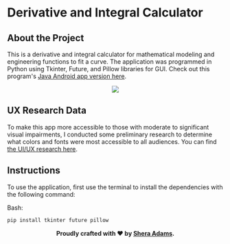 # Derivative and Integral Calculator

## About the Project

This is a derivative and integral calculator for mathematical modeling and engineering functions to fit a curve. The application was programmed in Python using Tkinter, Future, and Pillow libraries for GUI. Check out this program's [Java Android app version here](https://github.com/sheraadams/Calculus-Helper-Android-App).

<p align="center">
  <img width="" height="" src="https://github.com/sheraadams/Derivative-and-Integral-Calculator/assets/110789514/2d71314f-324a-4d72-93ff-fc075f675f58">
</p>

## UX Research Data

To make this app more accessible to those with moderate to significant visual impairments, I conducted some preliminary research to determine what colors and fonts were most accessible to all audiences. You can find [the UI/UX research here](https://github.com/sheraadams/UI-UX). 

## Instructions

To use the application, first use the terminal to install the dependencies with the following command:

Bash:
```bash
pip install tkinter future pillow
```

<div style="text-align: center;">
  <p><strong>Proudly crafted with ❤️ by <a href="https://github.com/sheraadams" target="_blank">Shera Adams</a>.</strong></p>
</div>

